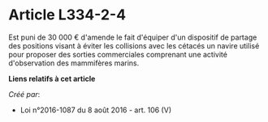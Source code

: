 # Article L334-2-4

Est puni de 30 000 € d'amende le fait d'équiper d'un dispositif de partage des positions visant à éviter les collisions avec
les cétacés un navire utilisé pour proposer des sorties commerciales comprenant une activité d'observation des mammifères
marins.

**Liens relatifs à cet article**

_Créé par_:

  - Loi n°2016-1087 du 8 août 2016 - art. 106 (V)
